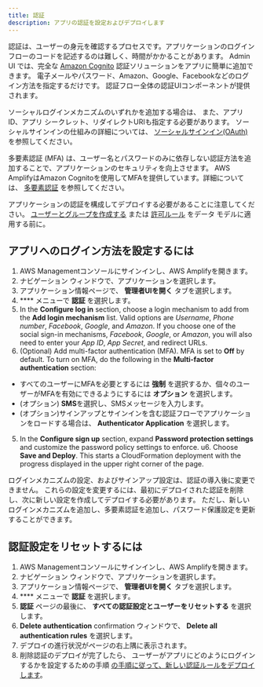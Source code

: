 ```yaml
---
title: 認証
description: アプリの認証を設定およびデプロイします
---
```


認証は、ユーザーの身元を確認するプロセスです。アプリケーションのログインフローのコードを記述するのは難しく、時間がかかることがあります。 Admin UI では、完全な [Amazon Cognito](https://aws.amazon.com/cognito/) 認証ソリューションをアプリに簡単に追加できます。 電子メールやパスワード、Amazon、Google、Facebookなどのログイン方法を指定するだけです。 認証フロー全体の認証UIコンポーネントが提供されます。

ソーシャルログインメカニズムのいずれかを追加する場合は、 また、アプリ ID、アプリ シークレット、リダイレクトURIも指定する必要があります。 ソーシャルサインインの仕組みの詳細については、 [ソーシャルサインイン(OAuth)](~/lib/auth/social.md) を参照してください。

多要素認証 (MFA) は、ユーザー名とパスワードのみに依存しない認証方法を追加することで、アプリケーションのセキュリティを向上させます。 AWS AmplifyはAmazon Cognitoを使用してMFAを提供しています。詳細については、 [多要素認証](~/lib/auth/mfa.md) を参照してください。

アプリケーションの認証を構成してデプロイする必要があることに注意してください。 [ユーザーとグループを作成する](~/console/auth/user-management.md) または [許可ルール](~/console/authz/authorization.md) をデータ モデルに適用する前に。

## アプリへのログイン方法を設定するには
1. AWS Managementコンソールにサインインし、AWS Amplifyを開きます。
2. ナビゲーション ウィンドウで、アプリケーションを選択します。
3. アプリケーション情報ページで、 **管理者UIを開く** タブを選択します。
4. **** メニューで **認証** を選択します。
5. In the **Configure log in** section, choose a login mechanism to add from the **Add login mechanism** list. Valid options are *Username*, *Phone number*, *Facebook*, *Google*, and *Amazon*. If you choose one of the social sign-in mechanisms, *Facebook*, *Google*, or *Amazon*, you will also need to enter your *App ID*, *App Secret*, and redirect URLs.
6. (Optional) Add multi-factor authentication (MFA).  MFA is set to **Off** by default. To turn on MFA, do the following in the **Multi-factor authentication** section:
  * すべてのユーザーにMFAを必要とするには **強制** を選択するか、個々のユーザーがMFAを有効にできるようにするには **オプション** を選択します。
  * (オプション) **SMS**を選択し、SMSメッセージを入力します。
  * (オプション)サインアップとサインインを含む認証フローでアプリケーションをロードする場合は、 **Authenticator Application** を選択します。
5. In the **Configure sign up** section, expand **Password protection settings** and customize the password policy settings to enforce. u6. Choose **Save and Deploy**. This starts a CloudFormation deployment with the progress displayed in the upper right corner of the page.

ログインメカニズムの設定、およびサインアップ設定は、認証の導入後に変更できません。 これらの設定を変更するには、最初にデプロイされた認証を削除し、次に新しい設定を作成してデプロイする必要があります。 ただし、新しいログインメカニズムを追加し、多要素認証を追加し、パスワード保護設定を更新することができます。

[\\]: * (上の最後の文は本当ですか?)

## 認証設定をリセットするには
1. AWS Managementコンソールにサインインし、AWS Amplifyを開きます。
2. ナビゲーション ウィンドウで、アプリケーションを選択します。
3. アプリケーション情報ページで、 **管理者UIを開く** タブを選択します。
4. **** メニューで **認証** を選択します。
5. **認証** ページの最後に、 **すべての認証設定とユーザーをリセットする** を選択します。
6. **Delete authentication** confirmation ウィンドウで、 **Delete all authentication rules** を選択します。
5. デプロイの進行状況がページの右上隅に表示されます。
6. 削除認証のデプロイが完了したら、 ユーザーがアプリにどのようにログインするかを設定するための手順 [の手順に従って、新しい認証ルールをデプロイします](~/console/auth/authentication.md#to-configure-how-users-log-in-to-an-app)。

[\\]: * (上記の結果は何ですか?何について警告すべきですか?)